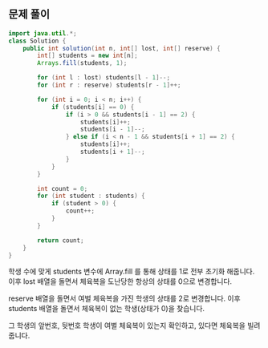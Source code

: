 ## 문제 풀이

```java
import java.util.*;
class Solution {
    public int solution(int n, int[] lost, int[] reserve) {
        int[] students = new int[n];
        Arrays.fill(students, 1);

        for (int l : lost) students[l - 1]--;
        for (int r : reserve) students[r - 1]++;

        for (int i = 0; i < n; i++) {
            if (students[i] == 0) {
                if (i > 0 && students[i - 1] == 2) {
                    students[i]++;
                    students[i - 1]--;
                } else if (i < n - 1 && students[i + 1] == 2) {
                    students[i]++;
                    students[i + 1]--;
                }
            }
        }

        int count = 0;
        for (int student : students) {
            if (student > 0) {
                count++;
            }
        }

        return count;
    }
}
```

학생 수에 맞게 students 변수에 Array.fill 를 통해 상태를 1로 전부 초기화 해줍니다.  이후 lost 배열을 돌면서 체육복을 도난당한 항상의 상태를 0으로 변경합니다.

reserve 배열을 돌면서 여벌 체육복을 가진 학생의 상태를 2로 변경합니다. 이후 students 배열을 돌면서 체육복이 없는 학생(상태가 0)을 찾습니다.

그 학생의 앞번호, 뒷번호 학생이 여벌 체육복이 있는지 확인하고, 있다면 체육복을 빌려줍니다.